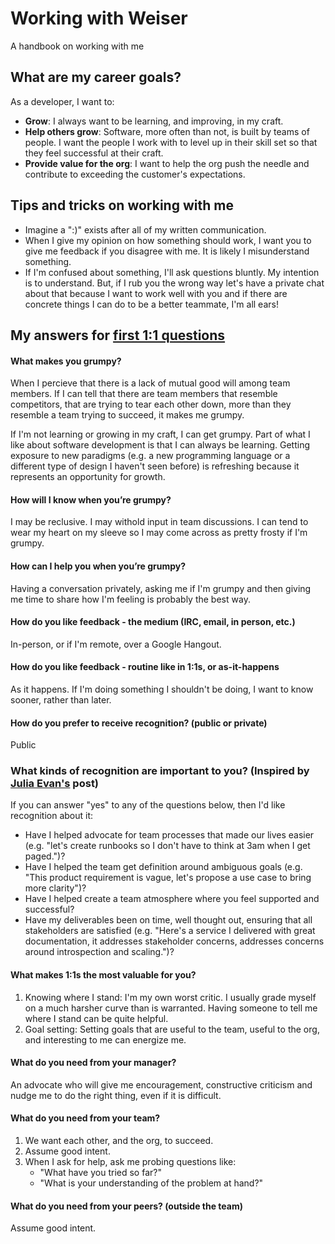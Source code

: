 # Working with Weiser

A handbook on working with me

## What are my career goals?

As a developer, I want to:
* **Grow**: I always want to be learning, and improving, in my craft.
* **Help others grow**: Software, more often than not, is built by teams of people.  I want the people I work with to level up in their skill set so that they feel successful at their craft.
* **Provide value for the org**: I want to help the org push the needle and contribute to exceeding the customer's expectations.

## Tips and tricks on working with me

* Imagine a ":)" exists after all of my written communication.
* When I give my opinion on how something should work, I want you to
  give me feedback if you disagree with me.  It is likely I
misunderstand something.
* If I'm confused about something, I'll ask questions bluntly.  My intention is to understand.  But, if I rub you the wrong way let's have a private chat about that because I want to work well with you and if there are concrete things I can do to be a better teammate, I'm all ears!

## My answers for [first 1:1 questions](http://larahogan.me/blog/first-one-on-one-questions/)

#### What makes you grumpy?

When I percieve that there is a lack of mutual good will among team
members.  If I can tell that there are team members that resemble
competitors, that are trying to tear each other down,  more than they 
resemble a team trying to succeed, it makes me grumpy.

If I'm not learning or growing in my craft, I can get grumpy.  Part of
what I like about software development is that I can always be learning.
Getting exposure to new paradigms (e.g. a new programming language or a
different type of design I haven't seen before) is refreshing because it
represents an opportunity for growth.

#### How will I know when you’re grumpy?

I may be reclusive.  I may withold input in team discussions.  I can
tend to wear my heart on my sleeve so I may come across as pretty frosty
if I'm grumpy.

#### How can I help you when you’re grumpy?

Having a conversation privately, asking me if I'm grumpy and then giving
me time to share how I'm feeling is probably the best way.

#### How do you like feedback - the medium (IRC, email, in person, etc.)

In-person, or if I'm remote, over a Google Hangout.

#### How do you like feedback - routine like in 1:1s, or as-it-happens

As it happens.  If I'm doing something I shouldn't be doing, I want to
know sooner, rather than later.

#### How do you prefer to receive recognition? (public or private)

Public

### What kinds of recognition are important to you? (Inspired by [Julia Evan's](https://jvns.ca/blog/2020/07/14/when-your-coworker-does-great-work-tell-their-manager/) post)

If you can answer "yes" to any of the questions below, then I'd like recognition about it:

- Have I helped advocate for team processes that made our lives easier (e.g. "let's create runbooks so I don't have to think at 3am when I get paged.")?  
- Have I helped the team get definition around ambiguous goals (e.g. "This product requirement is vague, let's propose a use case to bring more clarity")?
- Have I helped create a team atmosphere where you feel supported and successful?
- Have my deliverables been on time, well thought out, ensuring that all stakeholders are satisfied (e.g. "Here's a service I delivered with great documentation, it addresses stakeholder concerns, addresses concerns around introspection and scaling.")?

#### What makes 1:1s the most valuable for you?

1. Knowing where I stand:  I'm my own worst critic.  I usually grade
   myself on a much harsher curve than is warranted.  Having someone to
tell me where I stand can be quite helpful.
2. Goal setting: Setting goals that are useful to the team, useful to
   the org, and interesting to me can energize me.

#### What do you need from your manager?

An advocate who will give me encouragement, constructive criticism and
nudge me to do the right thing, even if it is difficult.

#### What do you need from your team?

1. We want each other, and the org, to succeed.
2. Assume good intent.
3. When I ask for help, ask me probing questions like:
    * "What have you tried so far?"
    * "What is your understanding of the problem at hand?"

#### What do you need from your peers? (outside the team)

Assume good intent.
